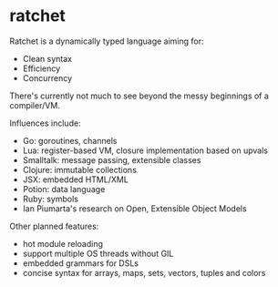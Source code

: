 # ratchet

Ratchet is a dynamically typed language aiming for:

  * Clean syntax
  * Efficiency
  * Concurrency

There's currently not much to see beyond the messy beginnings of a compiler/VM.

Influences include:

  * Go: goroutines, channels
  * Lua: register-based VM, closure implementation based on upvals
  * Smalltalk: message passing, extensible classes
  * Clojure: immutable collections
  * JSX: embedded HTML/XML
  * Potion: data language
  * Ruby: symbols
  * Ian Piumarta's research on Open, Extensible Object Models

Other planned features:

  * hot module reloading
  * support multiple OS threads without GIL
  * embedded grammars for DSLs
  * concise syntax for arrays, maps, sets, vectors, tuples and colors
